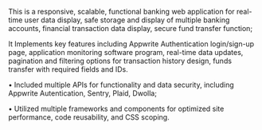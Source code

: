 This is a responsive, scalable, functional banking web application for real-time user data display, safe storage and display of multiple banking accounts, financial transaction data display, secure fund transfer function;

It Implements key features including Appwrite Authentication login/sign-up page, application monitoring software program, real-time data updates, pagination and filtering options for transaction history design, funds transfer with required fields and IDs.

• Included multiple APIs for functionality and data security, including Appwrite Autentication, Sentry, Plaid, Dwolla;

• Utilized multiple frameworks and components for optimized site performance, code reusability, and CSS scoping.
